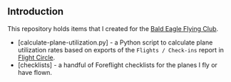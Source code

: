 ## Introduction

This repository holds items that I created for the [Bald Eagle Flying
Club](https://www.baldeagleflyingclub.org/).  

* [calculate-plane-utilization.py] - a Python script to calculate plane utilization rates based on exports of the `Flights / Check-ins` report in [Flight Circle](https://www.flightcircle.com/).
* [checklists] - a handful of Foreflight checklists for the planes I fly or have flown. 
